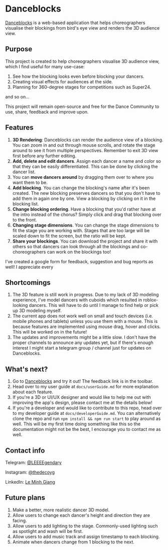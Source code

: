 # Danceblocks
[Danceblocks](https://danceblocks.netlify.app/) is a web-based application that helps choreographers visualise their blockings from bird's eye view and renders the 3D audience view.

## Purpose
This project is created to help choreographers visualise 3D audience view, which I find useful for many use-case: 

1. See how the blocking looks even before blocking your dancers.
2. Creating visual effects for audiences at the side.
3. Planning for 360-degree stages for competitions such as Super24.

and so on...

This project will remain open-source and free for the Dance Community to use, share, feedback and improve upon.

## Features
1. **3D Rendering**: Danceblocks can render the audience view of a blocking. You can zoom in and out through mouse scrolls, and rotate the stage around to see it from multiple perspectives. Remember to exit 3D view first before any further editing.
2. **Add, delete and edit dancers**. Assign each dancer a name and color so that they can be easily differentiated. This can be done by clicking the dancer list.
3. You can **move dancers around** by dragging them over to where you want them to be.
4. **Add blocking**. You can change the blocking's name after it's been created. The new blocking preserves dancers so that you don't have to add them in again one by one. View a blocking by clicking on it in the blocking list.
5. **Change blocking ordering**. Have a blocking that you'd rather have at the intro instead of the chorus? Simply click and drag that blocking over to the front.
6. **Changing stage dimensions**. You can change the stage dimensions to fit the stage you are working with. Stages that are too large will be scaled down to fit the screen, but the ratio will be kept.
7. **Share your blockings**. You can download the project and share it with others so that dancers can look through all the blockings and co-choreographers can work on the blockings too!

I've created a google form for feedback, suggestion and bug reports as well! I appreciate every 

## Shortcomings
1. The 3D feature is still work in progress. Due to my lack of 3D modeling experience, I've model dancers with cuboids which resulted in roblox-looking dancers. This will have to do until I manage to find help or pick up 3D modeling myself.
2. The current app does not work well on small and touch devices (i.e. mobile phones and tablets) unless you use them with a mouse. This is because features are implemented using mouse drag, hover and clicks. This will be worked on in the future!
3. The updates and improvements might be a little slow. I don't have the proper channels to announce any updates yet, but if there's enough interest I might start a telegram group / channel just for updates on Danceblocks.

## What's next?
1. Go to [Danceblocks](https://danceblocks.netlify.app/) and try it out! The feedback link is in the toolbar.
2. Head over to my user guide at `docs/userGuide.md` for more explanation about each feature.
3. If you're a 3D or UI/UX designer and would like to help me out with improving the app's design, please contact me at the details below!
4. If you're a developer and would like to contribute to this repo, head over to my developer guide at `docs/developerGuide.md`. You can alternatively clone the repo and run `npm install && npm run start` to play around as well. This will be my first time doing something like this so the documentation might not be the best, I encourage you to contact me as well.

## Contact info
Telegram: [@LEEEEgendary](https://t.me/LEEEEgendary)

Instagram: [@thedecoyg](https://instagram.com/thedecoyg)

LinkedIn: [Le Minh Giang](https://www.linkedin.com/in/le-minh-giang-951a59163/)

## Future plans
1. Make a better, more realistic dancer 3D model.
2. Allow users to change each dancer's height and direction they are facing.
3. Allow users to add lighting to the stage. Commonly-used lighting such as spotlight and wash will be first.
4. Allow users to add music track and assign timestamp to each blocking.
5. Animate when dancers change from 1 blocking to the next.

